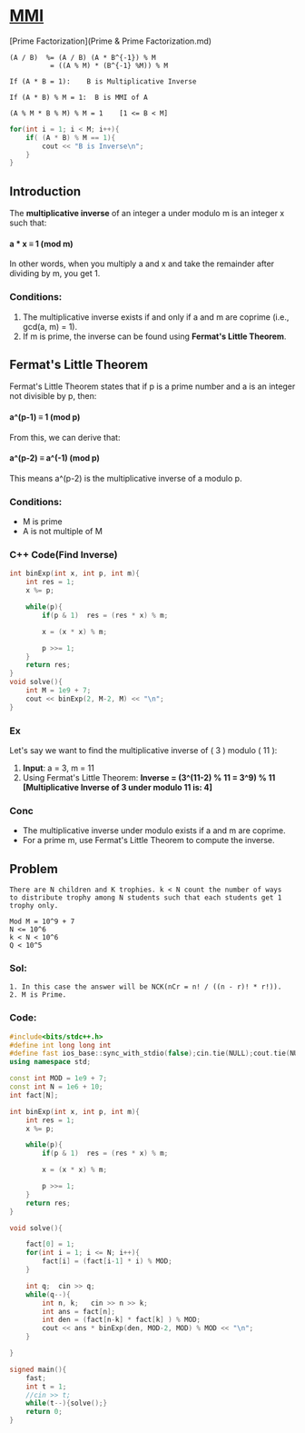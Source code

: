 # [MMI](https://www.hackerearth.com/practice/math/number-theory/basic-number-theory-1/tutorial/)

[Prime Factorization](Prime & Prime Factorization.md)
~~~
(A / B)  %= (A / B) (A * B^{-1}) % M 
          = ((A % M) * (B^{-1} %M)) % M

If (A * B = 1):    B is Multiplicative Inverse

If (A * B) % M = 1:  B is MMI of A

(A % M * B % M) % M = 1    [1 <= B < M]
~~~

```cpp
for(int i = 1; i < M; i++){
    if( (A * B) % M == 1){
        cout << "B is Inverse\n";
    }
}
```

## Introduction
The **multiplicative inverse** of an integer a under modulo m is an integer x such that:
#### a * x ≡ 1 (mod m)
In other words, when you multiply a and x and take the remainder after dividing by m, you get 1.


### Conditions:
1. The multiplicative inverse exists if and only if a and m are coprime (i.e., gcd(a, m) = 1).
2. If m is prime, the inverse can be found using **Fermat's Little Theorem**.



## Fermat's Little Theorem

Fermat's Little Theorem states that if p is a prime number and a is an integer not divisible by p, then:

#### a^(p-1) ≡ 1 (mod p)

From this, we can derive that: 
#### a^(p-2) ≡ a^(-1) (mod p)

This means a^(p-2) is the multiplicative inverse of a modulo p.


### Conditions:
- M is prime
- A is not multiple of M



### C++ Code(Find Inverse)

```cpp
int binExp(int x, int p, int m){
    int res = 1;
    x %= p;

    while(p){
        if(p & 1)  res = (res * x) % m;

        x = (x * x) % m;

        p >>= 1;
    }
    return res;
}
void solve(){
    int M = 1e9 + 7;
    cout << binExp(2, M-2, M) << "\n";
}
```

### Ex

Let's say we want to find the multiplicative inverse of \( 3 \) modulo \( 11 \):

1. **Input**: a = 3, m = 11
2. Using Fermat's Little Theorem:
**Inverse = (3^(11-2) % 11 = 3^9) % 11 [Multiplicative Inverse of 3 under modulo 11 is: 4]**
   

### Conc
- The multiplicative inverse under modulo exists if a and m are coprime.
- For a prime m, use Fermat's Little Theorem to compute the inverse.



## Problem
~~~
There are N children and K trophies. k < N count the number of ways
to distribute trophy among N students such that each students get 1
trophy only.

Mod M = 10^9 + 7
N <= 10^6 
k < N < 10^6
Q < 10^5
~~~


### Sol:
~~~
1. In this case the answer will be NCK(nCr = n! / ((n - r)! * r!)).
2. M is Prime.
~~~

### Code:
```cpp
#include<bits/stdc++.h>
#define int long long int
#define fast ios_base::sync_with_stdio(false);cin.tie(NULL);cout.tie(NULL);
using namespace std;

const int MOD = 1e9 + 7;
const int N = 1e6 + 10;
int fact[N];

int binExp(int x, int p, int m){
    int res = 1;
    x %= p;

    while(p){
        if(p & 1)  res = (res * x) % m;

        x = (x * x) % m;

        p >>= 1;
    }
    return res;
}

void solve(){

    fact[0] = 1;
    for(int i = 1; i <= N; i++){
        fact[i] = (fact[i-1] * i) % MOD;
    }

    int q;  cin >> q;
    while(q--){
        int n, k;   cin >> n >> k;
        int ans = fact[n];
        int den = (fact[n-k] * fact[k] ) % MOD;
        cout << ans * binExp(den, MOD-2, MOD) % MOD << "\n";
    }

}

signed main(){
    fast;
    int t = 1;
    //cin >> t;
    while(t--){solve();}
    return 0;
}
```